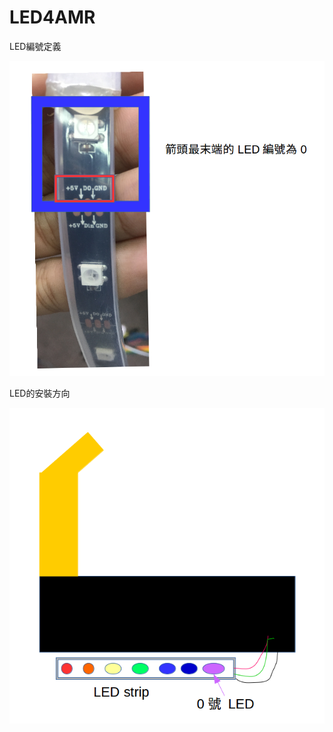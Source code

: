 # LED4AMR

LED編號定義


![image](https://github.com/Jeremy4advrobot/LED4AMR/blob/master/NumberDefine4LED.png)








LED的安裝方向

![image](https://github.com/Jeremy4advrobot/LED4AMR/blob/master/How2AttachLED.png)
